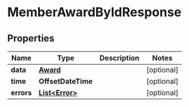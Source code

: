 

# MemberAwardByIdResponse


## Properties

Name | Type | Description | Notes
------------ | ------------- | ------------- | -------------
**data** | [**Award**](Award.md) |  |  [optional]
**time** | **OffsetDateTime** |  |  [optional]
**errors** | [**List&lt;Error&gt;**](Error.md) |  |  [optional]



